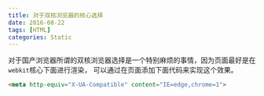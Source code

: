 ```yaml
---
title: 对于双核浏览器的核心选择
date: 2016-08-22
tags: [HTML]
categories: Static
---
```


对于国产浏览器所谓的双核浏览器选择是一个特别麻烦的事情，因为页面最好是在`webkit`核心下面进行渲染，
可以通过在页面添加下面代码来实现这个效果。

```HTML
<meta http-equiv="X-UA-Compatible" content="IE=edge,chrome=1">
```

